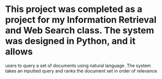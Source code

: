 # This project was completed as a project for my Information Retrieval and Web Search class. The system was designed in Python, and it allows
users to query a set of documents using natural language. The system takes an inputted query and ranks the document set in order of relevance

